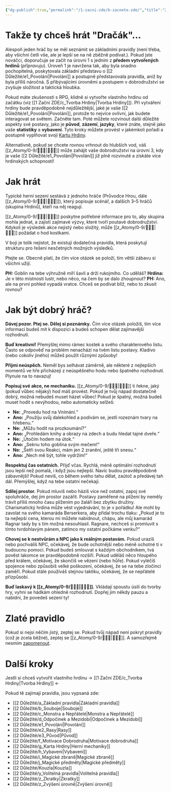 ```yaml
---
{"dg-publish":true,"permalink":"/1-zacni-zde/b-zacnete-zde/","title":"Začněte ZDE"}
---
```


# Takže ty chceš hrát "Dračák"...
Alespoň jeden hráč by se měl seznámit se základními pravidly (není třeba, aby všichni četli vše, ale je lepší se na ně zběžně podívat.). Pokud jste nováčci, doporučuje se začít na úrovni 1 s jedním z **předem vytvořených hrdinů** (*připravuju*). Úroveň 1 je navržena tak, aby byla snadno pochopitelná, poskytovala základní představu o [[2 Důležité/e1_Povolání\|Povolání]] a postupně představovala pravidla, aniž by byla příliš náročná. S přibývajícími úrovněmi a postupem v dobrodružství se zvyšuje složitost a taktická hloubka.

Pokud máte zkušenosti s RPG, klidně si vytvořte vlastního hrdinu od začátku (viz [[1 Začni ZDE/c_Tvorba Hrdiny\|Tvorba Hrdiny]]). Při vytváření hrdiny bude pravděpodobně nejdůležitější, jaké je vaše [[2 Důležité/e1_Povolání\|Povolání]], protože to nejvíce ovlivní, jak budete interagovat se světem. Začněte tam. Poté můžete rozvinout další důležité aspekty své postavy, jako je **původ**, **zázemí**, **jazyky**, které znáte, stejně jako vaše **statistiky** a **vybavení**. Tyto kroky můžete provést v jakémkoli pořadí a postupně vyplňovat svojí [Kartu Hrdiny](https://drive.google.com/file/d/1o2nPmScr9st6ECUxwZxcMuAX4DsYSgRV/view?usp=sharing).

Alternativně, pokud se chcete rovnou vrhnout do hlubších vod, váš [[z_Atomy/0-9/🧙🏼‍♂️\|🧙🏼‍♂️]] může zahájit vaše dobrodružství na úrovni 3, kdy je vaše [[2 Důležité/e1_Povolání\|Povolání]] již plně rozvinuté a získáte více hrdinských schopností!
# Jak hrát
Typické herní sezení sestává z jednoho hráče (Průvodce Hrou, dále [[z_Atomy/0-9/🧙🏼‍♂️\|🧙🏼‍♂️]]), který popisuje scénář, a dalších 3–5 hráčů (skupina Hrdinů), kteří na něj reagují.

[[z_Atomy/0-9/🧙🏼‍♂️\|🧙🏼‍♂️]] poskytne potřebné informace pro to, aby skupina mohla jednat, a zajistí zajímavé výzvy, které tvoří poutavé dobrodružství. Kdykoli je výsledek akce nejistý nebo složitý, může [[z_Atomy/0-9/🧙🏼‍♂️\|🧙🏼‍♂️]] požádat o hod kostkami.

V boji je tolik nejistot, že existují dodatečná pravidla, která poskytují strukturu pro řešení nesčetných možných výsledků.

Ptejte se. Obecně platí, že čím více otázek se položí, tím větší zábavu si všichni užijí.

**PH:** Goblin na tebe výhružně míří šavlí a drží rukojmího. Co uděláš?
**Hrdina:** Je v této místnosti lustr, nebo něco, na čem by se dalo zhoupnout?
**PH:** Ano, ale na první pohled vypadá vratce. Chceš se podívat blíž, nebo to zkusit rovnou?
# Jak být dobrý hráč?
**Dávej pozor. Ptej se. Dělej si poznámky.** Čím více otázek položíš, tím více informací budeš mít k dispozici a budeš schopen dělat zajímavější rozhodnutí.

**Buď kreativní!** Přemýšlej mimo rámec kostek a svého charakterového listu. Často se odpověď na problém nenachází na tvém listu postavy. Kladivo (nebo cokoliv jiného) můžeš použít různými způsoby!

**Přijmi neúspěch.** Neměl bys selhávat záměrně, ale některé z nejlepších momentů ve hře přicházejí z neúspěšného hodu nebo špatného rozhodnutí. Plynule na to navazuj!

**Popisuj své akce, ne mechaniku.** [[z_Atomy/0-9/🧙🏼‍♂️\|🧙🏼‍♂️]] ti řekne, jaký (pokud vůbec nějaký) hod máš provést. Pokud je tvůj nápad dostatečně dobrý, možná nebudeš muset házet vůbec! Pokud je špatný, možná budeš muset hodit s nevýhodou, nebo automaticky selžeš:
- **Ne:** „Provedu hod na Vnímání.“  
- **Ano:** „Použiju svůj dalekohled a podívám se, jestli rozeznám tvary na hřebenu.“  
- **Ne:** „Můžu hodit na prozkoumání?“  
- **Ano:** „Prohledám knihy a obrazy na zdech a budu hledat tajné dveře.“  
- **Ne:** „Útočím hodem na útok.“  
- **Ano:** „Seknu toho goblina svým mečem!“  
- **Ne:** „Šetři svou Reakci, mám jen 2 zranění, ještě tři snesu.“  
- **Ano:** „Nech mě být, tohle vydržím!“

**Respektuj čas ostatních.** Přijď včas. Rychlá, méně optimální rozhodnutí jsou lepší než pomalá, i když jsou nejlepší. Navíc budou pravděpodobně zábavnější! Pokud nevíš, co během svého tahu dělat, zaútoč a předávej tah dál. Přemýšlej, když na tebe ostatní nečekají.

**Sdílej prostor.** Pokud mluvíš nebo házíš více než ostatní, zapoj své spoluhráče, dej jim prostor zazářit. Postavy zaměřené na plížení by neměly trávit příliš mnoho času plížením po žaláři bez zbytku družiny. Charismatický hrdina může vést vyjednávání, to je v pořádku! Ale mohl by zavolat na svého kamaráda Berserkera, aby přidal trochu tlaku: „Pokud je to ta nejlepší cena, kterou mi můžete nabídnout, chápu, ale můj kamarád Ragnar tady by s tím možná nesouhlasil. Ragnare, nechceš si promluvit s tímto tvrdohlavým pánem, zatímco my ostatní počkáme venku?“

**Chovej se k nestvůrám a NPC jako k reálným postavám.** Pokud urazíš nebo pochválíš NPC, očekávej, že bude ochotnější nebo méně ochotné ti v budoucnu pomoci. Pokud budeš smlouvat s každým obchodníkem, tvá pověst lakomce se pravděpodobně rozšíří. Pokud uděláš něco hloupého před králem, očekávej, že skončíš ve vězení (nebo hůře). Pokud vyléčíš spojence nebo způsobíš velké poškození, očekávej, že se na tebe zločinci zaměří. Pokud stále používáš stejnou taktiku, očekávej, že se nepřátelé přizpůsobí.

**Buď laskavý k [[z_Atomy/0-9/🧙🏼‍♂️\|🧙🏼‍♂️]].** Vkládají spoustu úsilí do tvorby hry, vyhni se hádkám ohledně rozhodnutí. Dopřej jim někdy pauzu a nabídni, že povedeš sezení ty!
# Zlaté pravidlo
Pokud si nejsi něčím jistý, zeptej se. Pokud tvůj nápad není pokryt pravidly (což je zcela běžné), zeptej se [[z_Atomy/0-9/🧙🏼‍♂️\|🧙🏼‍♂️]]. A samozřejmě nesmím [zapomenout](https://youtu.be/EKEm-VBngcg?t=81).
# Další kroky
Jestli si chceš vytvořit vlastního hrdinu -> [[1 Začni ZDE/c_Tvorba Hrdiny\|Tvorba Hrdiny]] <-

Pokud tě zajímají pravidla, jsou vypsaná zde:
- [[2 Důležité/a_Základní pravidla\|Základní pravidla]]
- [[2 Důležité/b_Souboje\|Souboje]]
- [[2 Důležité/c_Monstra a Nepřátelé\|Monstra a Nepřátelé]]
- [[2 Důležité/d_Odpočinek a Mezidobí\|Odpočinek a Mezidobí]]
- [[2 Důležité/e1_Povolání\|Povolání]]
- [[2 Důležité/e2_Rasy\|Rasy]]
- [[2 Důležité/e3_Původ\|Původ]]
- [[2 Důležité/f_Motivace Dobrodruha\|Motivace dobrodruha]]
- [[2 Důležité/g_Karta Hrdiny\|Herní mechaniky]]
- [[2 Důležité/h_Vybavení\|Vybavení]]
- [[2 Důležité/i_Magické zbraně\|Magické zbraně]]
- [[2 Důležité/j_Magické předměty\|Magické předměty]]
- [[2 Důležité/Kouzla\|Kouzla]]
- [[2 Důležité/y_Volitelná pravidla\|Volitelná pravidla]]
- [[2 Důležité/z_Zkratky\|Zkratky]]
- [[2 Důležité/z_Zvýšení úrovně\|Zvýšení úrovně]]